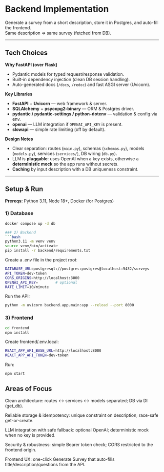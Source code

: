 # Backend Implementation

Generate a survey from a short description, store it in Postgres, and auto-fill the frontend.  
Same description ⇒ same survey (fetched from DB).

---

## Tech Choices

**Why FastAPI (over Flask)**
- Pydantic models for typed request/response validation.
- Built-in dependency injection (clean DB session handling).
- Auto-generated docs (`/docs`, `/redoc`) and fast ASGI server (Uvicorn).

**Key Libraries**
- **FastAPI** + **Uvicorn** — web framework & server.
- **SQLAlchemy** + **psycopg2-binary** — ORM & Postgres driver.
- **pydantic / pydantic-settings / python-dotenv** — validation & config via env.
- **openai** — LLM integration if `OPENAI_API_KEY` is present.
- **slowapi** — simple rate limiting (off by default).

**Design Notes**
- Clear separation: routes (`main.py`), schemas (`schemas.py`), models (`models.py`), services (`services/`), DB wiring (`db.py`).
- LLM is **pluggable**: uses OpenAI when a key exists, otherwise a **deterministic mock** so the app runs without secrets.
- **Caching** by input description with a DB uniqueness constraint.

---

## Setup & Run

**Prereqs:** Python 3.11, Node 18+, Docker (for Postgres)

### 1) Database
```bash
docker compose up -d db

### 2) Backend
```bash
python3.11 -m venv venv
source venv/bin/activate
pip install -r backend/requirements.txt
```
Create a .env file in the project root:
```bash
DATABASE_URL=postgresql://postgres:postgres@localhost:5432/surveys
API_TOKEN=dev-token
CORS_ORIGINS=http://localhost:3000
OPENAI_API_KEY=        # optional
RATE_LIMIT=10/minute
```
Run the API:
```bash
python -m uvicorn backend.app.main:app --reload --port 8000
```

### 3) Frontend
```bash
cd frontend
npm install
```
Create frontend/.env.local:
```bash
REACT_APP_API_BASE_URL=http://localhost:8000
REACT_APP_API_TOKEN=dev-token
```

Run:
```bash
npm start
```

## Areas of Focus

Clean architecture: routes ↔ services ↔ models separated; DB via DI (get_db).

Reliable storage & idempotency: unique constraint on description; race-safe get-or-create.

LLM integration with safe fallback: optional OpenAI; deterministic mock when no key is provided.

Security & robustness: simple Bearer token check; CORS restricted to the frontend origin.

Frontend UX: one-click Generate Survey that auto-fills title/description/questions from the API.
